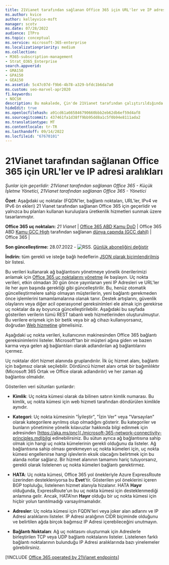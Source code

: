 ```yaml
---
title: 21Vianet tarafından sağlanan Office 365 için URL'ler ve IP adresi aralıkları
ms.author: kvice
author: kelleyvice-msft
manager: scotv
ms.date: 07/28/2022
audience: ITPro
ms.topic: conceptual
ms.service: microsoft-365-enterprise
ms.localizationpriority: medium
ms.collection:
- M365-subscription-management
- Strat_O365_Enterprise
search.appverid:
- GMA150
- GPA150
- GEA150
ms.assetid: 5c47c07d-f9b6-4b78-a329-bfdc1b6da7a0
ms.custom: seo-marvel-apr2020
f1.keywords:
- NOCSH
description: Bu makalede, Çin'de 21Vianet tarafından çalıştırıldığında Office 365 için URL'ler ve IP adresi aralıkları listelenir.
hideEdit: true
ms.openlocfilehash: a91cd61a665846790660bbb2eb62db6ef59d4af8
ms.sourcegitcommit: 437461fa1d38ff9bb95dd8a1c5f0b94e8111ada2
ms.translationtype: MT
ms.contentlocale: tr-TR
ms.lasthandoff: 09/14/2022
ms.locfileid: "67670101"
---
```

# <a name="urls-and-ip-address-ranges-for-office-365-operated-by-21vianet"></a>21Vianet tarafından sağlanan Office 365 için URL'ler ve IP adresi aralıkları

 *Şunlar için geçerlidir: 21Vianet tarafından sağlanan Office 365 - Küçük İşletme Yönetici, 21Vianet tarafından sağlanan Office 365 - Yönetici*

**Özet**: Aşağıdaki uç noktalar (FQDN'ler, bağlantı noktaları, URL'ler, IPv4 ve IPv6 ön ekleri) 21 Vianet tarafından sağlanan Office 365 için geçerlidir ve yalnızca bu planları kullanan kuruluşlara üretkenlik hizmetleri sunmak üzere tasarlanmıştır.
  
 **Office 365 uç noktaları:** *21 Vianet* |  [Office 365 ABD Kamu DoD](microsoft-365-u-s-government-dod-endpoints.md) |  Office 365 ABD [Kamu GCC High](microsoft-365-u-s-government-gcc-high-endpoints.md) tarafından sağlanan [dünya çapında (GCC dahil)](urls-and-ip-address-ranges.md)  |  Office 365 |
  
**Son güncelleştirme:** 28.07.2022 - ![RSS.](../media/5dc6bb29-25db-4f44-9580-77c735492c4b.png) [Günlük aboneliğini değiştir](https://endpoints.office.com/version/China?allversions=true&format=rss&clientrequestid=b10c5ed1-bad1-445f-b386-b919946339a7)

**İndirin:** tüm gerekli ve isteğe bağlı hedeflerin [JSON olarak biçimlendirilmiş](https://endpoints.office.com/endpoints/China?clientrequestid=b10c5ed1-bad1-445f-b386-b919946339a7) bir listesi.

Bu verileri kullanarak ağ bağlantısını yönetmeye yönelik önerilerimizi anlamak için [Office 365 uç noktalarını yönetme](managing-office-365-endpoints.md) ile başlayın. Uç nokta verileri, etkin olmadan 30 gün önce yayınlanan yeni IP Adresleri ve URL'ler ile her ayın başında gerektiği gibi güncelleştirilir. Bu, henüz otomatik güncelleştirmelere sahip olmayan müşterilerin, yeni bağlantı gerekmeden önce işlemlerini tamamlamalarına olanak tanır. Destek artışlarını, güvenlik olaylarını veya diğer acil operasyonel gereksinimleri ele almak için gerekirse uç noktalar da ay boyunca güncelleştirilebilir. Aşağıdaki bu sayfada gösterilen verilerin tümü REST tabanlı web hizmetlerinden oluşturulmuştur. Bu verilere erişmek için bir betik veya bir ağ cihazı kullanıyorsanız, doğrudan [Web hizmetine](microsoft-365-ip-web-service.md) gitmelisiniz.

Aşağıdaki uç nokta verileri, kullanıcının makinesinden Office 365 bağlantı gereksinimlerini listeler. Microsoft'tan bir müşteri ağına giden ve bazen karma veya gelen ağ bağlantıları olarak adlandırılan ağ bağlantılarını içermez.

Uç noktalar dört hizmet alanında gruplandırılır. İlk üç hizmet alanı, bağlantı için bağımsız olarak seçilebilir. Dördüncü hizmet alanı ortak bir bağımlılıktır (Microsoft 365 Ortak ve Office olarak adlandırılır) ve her zaman ağ bağlantısı olmalıdır.

Gösterilen veri sütunları şunlardır:

- **Kimlik**: Uç nokta kümesi olarak da bilinen satırın kimlik numarası. Bu kimlik, uç nokta kümesi için web hizmeti tarafından döndürülen kimlikle aynıdır.

- **Kategori**: Uç nokta kümesinin "İyileştir", "İzin Ver" veya "Varsayılan" olarak kategorilere ayrılmış olup olmadığını gösterir. Bu kategoriler ve bunların yönetimine yönelik kılavuzlar hakkında bilgi edinmek için adresinden [https://aka.ms/pnc](./microsoft-365-network-connectivity-principles.md)bilgi edinebilirsiniz. Bu sütun ayrıca ağ bağlantısına sahip olmak için hangi uç nokta kümelerinin gerekli olduğunu da listeler. Ağ bağlantısına sahip olması gerekmeyen uç nokta kümeleri için, uç nokta kümesi engellenirse hangi işlevlerin eksik olacağını belirtmek için bu alanda notlar sağlarız. Bir hizmet alanının tamamını hariç tutuyorsanız, gerekli olarak listelenen uç nokta kümeleri bağlantı gerektirmez.

- **HATA**: Uç nokta kümesi, Office 365 yol önekleriyle Azure ExpressRoute üzerinden destekleniyorsa bu **Evet**'tir. Gösterilen yol öneklerini içeren BGP topluluğu, listelenen hizmet alanıyla hizalanır. HATA **Hayır** olduğunda, ExpressRoute'un bu uç nokta kümesi için desteklenmediği anlamına gelir. Ancak, HATA’nın **Hayır** olduğu bir uç nokta kümesi için hiçbir yolun tanıtılmadığı varsayılmamalıdır.

- **Adresler**: Uç nokta kümesi için FQDN'leri veya joker alan adlarını ve IP Adresi aralıklarını listeler. IP Adresi aralığının CIDR biçiminde olduğunu ve belirtilen ağda birçok bağımsız IP Adresi içerebileceğini unutmayın.
 
- **Bağlantı Noktaları**: Ağ uç noktasını oluşturmak için Adreslerle birleştirilen TCP veya UDP bağlantı noktalarını listeler. Listelenen farklı bağlantı noktalarının bulunduğu IP Adresi aralıklarında bazı yinelemeler görebilirsiniz.

[!INCLUDE [Office 365 operated by 21Vianet endpoints](../includes/office-365-operated-by-21vianet-endpoints.md)]